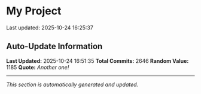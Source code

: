 # My Project


Last updated: 2025-10-24 16:25:37





























































































































































































































































































































































































































































































































































































































































































































































































































































































































































































































































































































































































































































































































































































































































































































































































































































































































































































































































































































































































































































































































































































































































































































































































































































































































































































































































































































































































































































































































































































































































































































































## Auto-Update Information

**Last Updated:** 2025-10-24 16:51:35
**Total Commits:** 2646
**Random Value:** 1185
**Quote:** _Another one!_

---
_This section is automatically generated and updated._